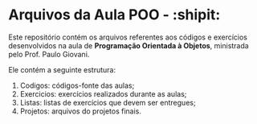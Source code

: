 # Arquivos da Aula POO - :shipit:

Este repositório contém os arquivos referentes aos códigos e exercícios desenvolvidos na aula de **Programação Orientada à Objetos**,
ministrada pelo Prof. Paulo Giovani.

Ele contém a seguinte estrutura:
1. Codigos: códigos-fonte das aulas;
2. Exercicios: exercícios realizados durante as aulas;
3. Listas: listas de exercícios que devem ser entregues;
4. Projetos: arquivos do projetos finais.

